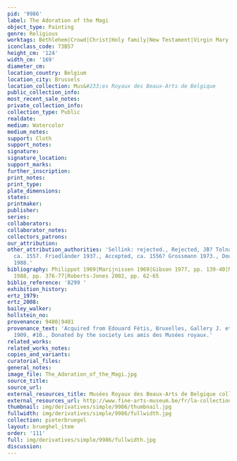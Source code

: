 ```yaml
---
pid: '9986'
label: The Adoration of the Magi
object_type: Painting
genre: Religious
worktags: Bethlehem|Crowd|Christ|Holy family|New Testament|Virgin Mary
iconclass_code: 73B57
height_cm: '124'
width_cm: '169'
diameter_cm:
location_country: Belgium
location_city: Brussels
location_collection: Mus&#233;es Royaux des Beaux-Arts de Belgique
public_collection_info:
most_recent_sale_notes:
private_collection_info:
collection_type: Public
realdate:
medium: Watercolor
medium_notes:
support: Cloth
support_notes:
signature:
signature_location:
support_marks:
further_inscription:
print_notes:
print_type:
plate_dimensions:
states:
printmaker:
publisher:
series:
collaborators:
collaborator_notes:
collectors_patrons:
our_attribution:
other_attribution_authorities: 'Sellink: rejected., Rejected, JB? Tolnay 1935., Accepted,
  ca. 1557. Friedländer 1937., Accepted, ca. 1556? Grossmann 1973., Doubtful, 1556.  Marijnissen
  1988.'
bibliography: Philippot 1969|Marijnissen 1969|Gibson 1977, pp. 139-40|Marijinessen
  1988, pp. 376-77|Roberts-Jones 2002, pp. 62-65
biblio_reference: '8299 '
exhibition_history:
ertz_1979:
ertz_2008:
bailey_walker:
hollstein_no:
provenance: 9400|9401
provenance_text: 'Acquired from Edouard Fétis, Bruxelles, Gallery J. et A. Le Roy,
  1909, #10., Donated by the society Les amis des Musées royaux.'
related_works:
related_works_notes:
copies_and_variants:
curatorial_files:
general_notes:
image_file: The_Adoration_of_the_Magi.jpg
source_title:
source_url:
external_resources_title: Musées Royaux des Beaux-Arts de Belgique collection page
external_resources_url: http://www.fine-arts-museum.be/fr/la-collection/pieter-i-bruegel-ladoration-des-mages
thumbnail: img/derivatives/simple/9986/thumbnail.jpg
fullwidth: img/derivatives/simple/9986/fullwidth.jpg
collection: pieterbruegel
layout: brueghel_item
order: '111'
full: img/derivatives/simple/9986/fullwidth.jpg
discussion:
---
```

